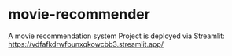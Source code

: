 # movie-recommender
A movie recommendation system
Project is deployed via Streamlit: https://vdfafkdrwfbunxqkowcbb3.streamlit.app/
